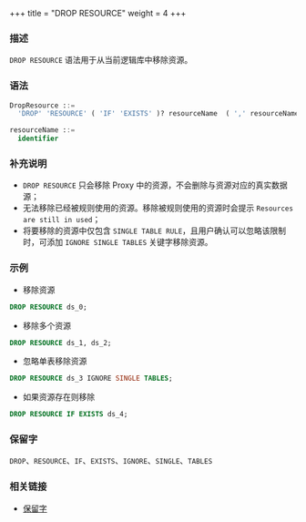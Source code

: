 +++
title = "DROP RESOURCE"
weight = 4
+++

### 描述

`DROP RESOURCE` 语法用于从当前逻辑库中移除资源。

### 语法

```sql
DropResource ::=
  'DROP' 'RESOURCE' ( 'IF' 'EXISTS' )? resourceName  ( ',' resourceName )* ( 'IGNORE' 'SINGLE' 'TABLES' )?

resourceName ::=
  identifier
```

### 补充说明

- `DROP RESOURCE` 只会移除 Proxy 中的资源，不会删除与资源对应的真实数据源；
- 无法移除已经被规则使用的资源。移除被规则使用的资源时会提示 `Resources are still in used`；
- 将要移除的资源中仅包含 `SINGLE TABLE RULE`，且用户确认可以忽略该限制时，可添加 `IGNORE SINGLE TABLES` 关键字移除资源。

### 示例

- 移除资源

```sql
DROP RESOURCE ds_0;
```

- 移除多个资源

```sql
DROP RESOURCE ds_1, ds_2;
```

- 忽略单表移除资源

```sql
DROP RESOURCE ds_3 IGNORE SINGLE TABLES;
```

- 如果资源存在则移除

```sql
DROP RESOURCE IF EXISTS ds_4;
```

### 保留字

`DROP`、`RESOURCE`、`IF`、`EXISTS`、`IGNORE`、`SINGLE`、`TABLES`

### 相关链接

- [保留字](/cn/reference/distsql/syntax/reserved-word/)